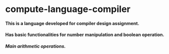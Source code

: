 # compute-language-compiler

#### This is a language developed for compiler design assignment.

#### Has basic functionalities for number manipulation and boolean operation.

##### Main arithmetic operations.
